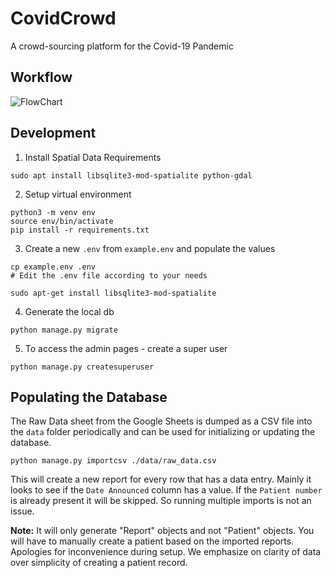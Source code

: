 # CovidCrowd

A crowd-sourcing platform for the Covid-19 Pandemic

## Workflow

![FlowChart](https://github.com/tecoholic/CovidCrowd/raw/master/docs/CovidCrowd-Workflow.png)


## Development

1. Install Spatial Data Requirements

```shell script
sudo apt install libsqlite3-mod-spatialite python-gdal
```

2. Setup virtual environment

```shell script
python3 -m venv env
source env/bin/activate
pip install -r requirements.txt
```

3. Create a new `.env` from `example.env` and populate the values

```shell script
cp example.env .env
# Edit the .env file according to your needs

sudo apt-get install libsqlite3-mod-spatialite
```

4. Generate the local db

```shell script
python manage.py migrate
```

5. To access the admin pages - create a super user

```shell script
python manage.py createsuperuser
```

## Populating the Database

The Raw Data sheet from the Google Sheets is dumped as a CSV file into the `data`
folder periodically and can be used for initializing or updating the database.

```shell script
python manage.py importcsv ./data/raw_data.csv
```

This will create a new report for every row that has a data entry. Mainly it looks
to see if the `Date Announced` column has a value. If the `Patient number` is
already present it will be skipped. So running multiple imports is not an issue.

**Note:** It will only generate "Report" objects and not "Patient" objects. You
 will have to manually create a patient based on the imported reports. Apologies
 for inconvenience during setup. We emphasize on clarity of data over simplicity
  of creating a patient record.
